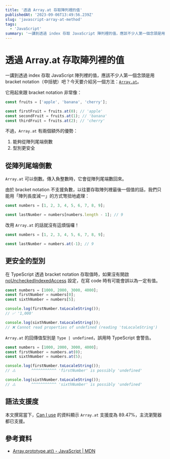 ```yaml
---
title: '透過 Array.at 存取陣列裡的值'
publishedAt: '2023-09-06T13:49:56.239Z'
slug: 'javascript-array-at-method'
tags:
  - 'JavaScript'
summary: '一講到透過 index 存取 JavaScript 陣列裡的值，應該不少人第一個念頭是用 bracket notation（中括號）吧？今天要介紹另一個方法：Array.at。雖然它用起來跟 bracket notation 非常像，但它有兩個額外的優勢。'
---
```


# 透過 Array.at 存取陣列裡的值

一講到透過 index 存取 JavaScript 陣列裡的值，應該不少人第一個念頭是用 bracket notation（中括號）吧？今天要介紹另一個方法：[`Array.at`](https://developer.mozilla.org/en-US/docs/Web/JavaScript/Reference/Global_Objects/Array/at)。

它用起來跟 bracket notation 非常像：

```javascript
const fruits = ['apple', 'banana', 'cherry'];

const firstFruit = fruits.at(0); // 'apple'
const secondFruit = fruits.at(1); // 'banana'
const thirdFruit = fruits.at(2); // 'cherry'
```

不過，`Array.at` 有兩個額外的優勢：

1. 能夠從陣列尾端倒數
2. 型別更安全

## 從陣列尾端倒數

`Array.at` 可以倒數。傳入負整數時，它會從陣列尾端數回來。

由於 bracket notation 不支援負數，以往要存取陣列裡最後一個值的話，我們只能用「陣列長度減一」的方式彆扭地處理：

```javascript
const numbers = [1, 2, 3, 4, 5, 6, 7, 8, 9];

const lastNumber = numbers[numbers.length - 1]; // 9
```

改用 `Array.at` 的話就沒有這煩惱囉！

```javascript
const numbers = [1, 2, 3, 4, 5, 6, 7, 8, 9];

const lastNumber = numbers.at(-1); // 9
```

## 更安全的型別

在 TypeScript 透過 bracket notation 存取值時，如果沒有開啟 [noUncheckedIndexedAccess](https://www.typescriptlang.org/tsconfig#noUncheckedIndexedAccess) 設定，在寫 code 時有可能會誤以為一定有值。

```typescript
const numbers = [1000, 2000, 3000, 4000];
const firstNumber = numbers[0];
const sixthNumber = numbers[5];

console.log(firstNumber.toLocaleString());
// ✅ '1,000'

console.log(sixthNumber.toLocaleString());
// ❌ Cannot read properties of undefined (reading 'toLocaleString')
```

`Array.at` 的回傳值型別是 `Type | undefined`，誤用時 TypeScript 會警告。

```typescript
const numbers = [1000, 2000, 3000, 4000];
const firstNumber = numbers.at(0);
const sixthNumber = numbers.at(5);

console.log(firstNumber.toLocaleString());
// ⚠️       ^^^^^^^^^^^ 'firstNumber' is possibly 'undefined'

console.log(sixthNumber.toLocaleString());
// ⚠️       ^^^^^^^^^^^ 'sixthNumber' is possibly 'undefined'
```

## 語法支援度

本文撰寫當下，[Can I use](https://caniuse.com/mdn-javascript_builtins_array_at) 的資料顯示 `Array.at` 支援度為 89.47%，主流瀏覽器都已支援。

## 參考資料

- [Array.prototype.at() - JavaScript | MDN](https://developer.mozilla.org/en-US/docs/Web/JavaScript/Reference/Global_Objects/Array/at)
